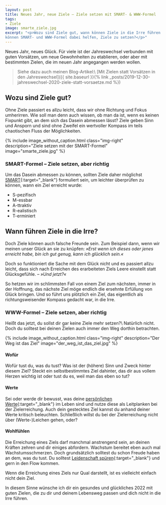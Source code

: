 ```yaml
---
layout: post
title: Neues Jahr, neue Ziele – Ziele setzen mit SMART- & WWW-Formel
tags:
- Ziele
image: smarte_ziele.jpg
excerpt: "<p>Wozu sind Ziele gut, wann können Ziele in die Irre führen und wie
können SMART- und WWW-Formel dabei helfen, Ziele zu setzen?</p>"
---
```


Neues Jahr, neues Glück. Für viele ist der Jahreswechsel verbunden mit guten
Vorsätzen, um neue Gewohnheiten zu etablieren, oder aber mit bestimmten Zielen,
die im neuen Jahr angegangen werden wollen.

>Siehe dazu auch meinen Blog-Artikel:\\
>[Mit Zielen statt Vorsätzen in den Jahreswechsel]({{ site.baseurl }}{% link _posts/2019-12-30-jahreswechsel-2020-ziele-statt-vorsaetze.md %})

## Wozu sind Ziele gut?

Ohne Ziele passiert es allzu leicht, dass wir ohne Richtung und Fokus
umherirren. Wie soll man denn auch wissen, ob man da ist, wenn es keinen
Fixpunkt gibt, an dem sich das Dasein abmessen lässt? Ziele geben Sinn und
Ansporn und sind ohne Zweifel ein wertvoller Kompass im teils chaotischen Fluss
der Möglichkeiten.

{% include image_without_caption.html
  class="img-right"
  description="Ziele setzen mit der SMART-Formel"
  image="smarte_ziele.jpg"
%}

### SMART-Formel – Ziele setzen, aber richtig

Um das Dasein abmessen zu können, sollten Ziele daher möglichst
[SMART](https://de.wikipedia.org/wiki/SMART_(Projektmanagement)){:target="\_blank"}
formuliert sein, um leichter überprüfen zu können, wann ein Ziel erreicht wurde:

* S-pezifisch
* M-essbar
* A-ttraktiv
* R-ealistisch
* T-erminiert

## Wann führen Ziele in die Irre?

Doch Ziele können auch falsche Freunde sein. Zum Beispiel dann, wenn wir meinen
unser Glück an sie zu knüpfen:
*»Erst wenn ich dieses oder jenes erreicht habe, bin ich gut genug, kann ich glücklich sein.«*

Doch so funktioniert die Sache mit dem Glück nicht und es passiert allzu leicht,
dass sich nach Erreichen des erarbeiteten Ziels Leere einstellt statt
Glücksgefühle. – *»Und jetzt?«*

So hetzen wir im schlimmsten Fall von einem Ziel zum nächsten, immer in der
Hoffnung, das nächste Ziel möge endlich die ersehnte Erfüllung von Glück
bringen. Und so führt uns plötzlich ein Ziel, das eigentlich als
richtungsweisender Kompass gedacht war, in die Irre.

### WWW-Formel – Ziele setzen, aber richtig

Heißt das jetzt, du sollst dir gar keine Ziele mehr setzen?\\
Natürlich nicht. Doch du solltest bei deinen Zielen auch immer den Weg dorthin
betrachten.

{% include image_without_caption.html
  class="img-right"
  description="Der Weg ist das Ziel"
  image="der_weg_ist_das_ziel.jpg"
%}

#### Wofür

Wofür tust du, was du tust? Was ist der (höhere) Sinn und Zweck hinter diesem
Ziel? Steckt ein selbstbestimmtes Ziel dahinter, das dir aus vollem Herzen
wichtig ist oder tust du es, weil man das eben so tut?

#### Werte

Sei oder werde dir bewusst, was deine [persönlichen Werte](https://frei-mutig.de/werte/){:target="\_blank"}
im Leben sind und nutze diese als Leitplanken bei der Zielerreichung. Auch dein
gestecktes Ziel kannst du anhand deiner Werte kritisch beleuchten. Schließlich
willst du bei der Zielerreichung nicht über (Werte-)Leichen gehen, oder?

#### Wohlfühlen

Die Erreichung eines Ziels darf manchmal anstrengend sein, an deinen Kräften
zehren und dir einiges abfordern. Wachstum bereitet eben auch mal
Wachstumsschmerzen. Doch grundsätzlich solltest du schon Freude haben an dem,
was du tust. Du solltest [Leidenschaft spüren](https://ketoka.de/wie-du-deine-passion-findest/){:target="\_blank"}
und gern in den Flow kommen.

Wenn die Erreichung eines Ziels nur Qual darstellt, ist es vielleicht einfach
nicht dein Ziel.

In diesem Sinne wünsche ich dir ein gesundes und glückliches 2022 mit guten
Zielen, die zu dir und deinem Lebensweg passen und dich nicht in die Irre führen.
